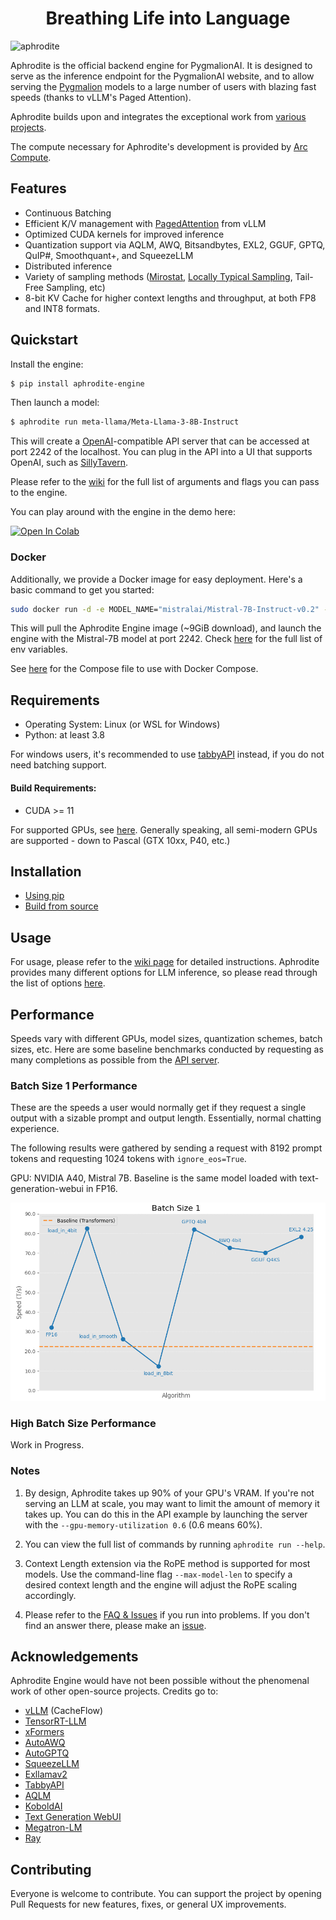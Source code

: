 <h1 align="center">
Breathing Life into Language
</h1>


![aphrodite](https://raw.githubusercontent.com/PygmalionAI/aphrodite-engine/main/assets/aphrodite.png)

Aphrodite is the official backend engine for PygmalionAI. It is designed to serve as the inference endpoint for the PygmalionAI website, and to allow serving the [Pygmalion](https://huggingface.co/PygmalionAI) models to a large number of users with blazing fast speeds (thanks to vLLM's Paged Attention).

Aphrodite builds upon and integrates the exceptional work from [various projects](#acknowledgements).

The compute necessary for Aphrodite's development is provided by [Arc Compute](https://www.arccompute.io).


## Features

- Continuous Batching
- Efficient K/V management with [PagedAttention](./aphrodite/modeling/layers/attention.py) from vLLM
- Optimized CUDA kernels for improved inference
- Quantization support via AQLM, AWQ, Bitsandbytes, EXL2, GGUF, GPTQ, QuIP#, Smoothquant+, and SqueezeLLM
- Distributed inference
- Variety of sampling methods ([Mirostat](https://arxiv.org/abs/2007.14966), [Locally Typical Sampling](https://arxiv.org/abs/2202.00666), Tail-Free Sampling, etc)
- 8-bit KV Cache for higher context lengths and throughput, at both FP8 and INT8 formats.


## Quickstart

Install the engine:
```sh
$ pip install aphrodite-engine
```

Then launch a model:

```sh
$ aphrodite run meta-llama/Meta-Llama-3-8B-Instruct
```

This will create a [OpenAI](https://platform.openai.com/docs/api-reference/)-compatible API server that can be accessed at port 2242 of the localhost. You can plug in the API into a UI that supports OpenAI, such as [SillyTavern](https://github.com/SillyTavern/SillyTavern).

Please refer to the [wiki](https://github.com/PygmalionAI/aphrodite-engine/wiki) for the full list of arguments and flags you can pass to the engine.

You can play around with the engine in the demo here:

[![Open In Colab](https://colab.research.google.com/assets/colab-badge.svg)](https://colab.research.google.com/github/AlpinDale/misc-scripts/blob/main/Aphrodite.ipynb)

### Docker

Additionally, we provide a Docker image for easy deployment. Here's a basic command to get you started:

```sh
sudo docker run -d -e MODEL_NAME="mistralai/Mistral-7B-Instruct-v0.2" -p 2242:2242 --gpus all --ipc host alpindale/aphrodite-engine
```

This will pull the Aphrodite Engine image (~9GiB download), and launch the engine with the Mistral-7B model at port 2242. Check [here](/docker/.env) for the full list of env variables.

See [here](/docker/docker-compose.yml) for the Compose file to use with Docker Compose.

## Requirements

- Operating System: Linux (or WSL for Windows)
- Python: at least 3.8

For windows users, it's recommended to use [tabbyAPI](https://github.com/theroyallab/tabbyAPI) instead, if you do not need batching support.

#### Build Requirements:
- CUDA >= 11

For supported GPUs, see [here](https://github.com/PygmalionAI/aphrodite-engine/wiki/1.-Installation#supported-gpus). Generally speaking, all semi-modern GPUs are supported - down to Pascal (GTX 10xx, P40, etc.)

## Installation
- [Using pip](https://github.com/PygmalionAI/aphrodite-engine/wiki/1.-Installation#pre-compiled-binaries-via-pypi)
- [Build from source](https://github.com/PygmalionAI/aphrodite-engine/wiki/1.-Installation#build-from-source)

## Usage

For usage, please refer to the [wiki page](https://github.com/PygmalionAI/aphrodite-engine/wiki/2.-Usage) for detailed instructions. Aphrodite provides many different options for LLM inference, so please read through the list of options [here](https://github.com/PygmalionAI/aphrodite-engine/wiki/3.-Engine-Options).

## Performance
Speeds vary with different GPUs, model sizes, quantization schemes, batch sizes, etc. Here are some baseline benchmarks conducted by requesting as many completions as possible from the [API server](https://github.com/PygmalionAI/aphrodite-engine/blob/main/aphrodite/endpoints/openai/api_server.py).

### Batch Size 1 Performance
These are the speeds a user would normally get if they request a single output with a sizable prompt and output length. Essentially, normal chatting experience.

The following results were gathered by sending a request with 8192 prompt tokens and requesting 1024 tokens with `ignore_eos=True`.

GPU: NVIDIA A40, Mistral 7B. Baseline is the same model loaded with text-generation-webui in FP16.

![](/assets/bsz1.png)

### High Batch Size Performance

Work in Progress.



### Notes

1. By design, Aphrodite takes up 90% of your GPU's VRAM. If you're not serving an LLM at scale, you may want to limit the amount of memory it takes up. You can do this in the API example by launching the server with the `--gpu-memory-utilization 0.6` (0.6 means 60%).

2. You can view the full list of commands by running `aphrodite run --help`.

3. Context Length extension via the RoPE method is supported for most models. Use the command-line flag `--max-model-len` to specify a desired context length and the engine will adjust the RoPE scaling accordingly.

4. Please refer to the [FAQ & Issues](https://github.com/PygmalionAI/aphrodite-engine/wiki/6.-FAQ-&-Issues) if you run into problems. If you don't find an answer there, please make an [issue](https://github.com/PygmalionAI/aphrodite-engine/issues).

## Acknowledgements
Aphrodite Engine would have not been possible without the phenomenal work of other open-source projects. Credits go to:
- [vLLM](https://github.com/vllm-project/vllm) (CacheFlow)
- [TensorRT-LLM](https://github.com/NVIDIA/TensorRT-LLM)
- [xFormers](https://github.com/facebookresearch/xformers)
- [AutoAWQ](https://github.com/casper-hansen/AutoAWQ)
- [AutoGPTQ](https://github.com/PanQiWei/AutoGPTQ)
- [SqueezeLLM](https://github.com/SqueezeAILab/SqueezeLLM/)
- [Exllamav2](https://github.com/turboderp/exllamav2)
- [TabbyAPI](https://github.com/theroyallab/tabbyAPI)
- [AQLM](https://github.com/Vahe1994/AQLM)
- [KoboldAI](https://github.com/henk717/KoboldAI)
- [Text Generation WebUI](https://github.com/oobabooga/text-generation-webui)
- [Megatron-LM](https://github.com/NVIDIA/Megatron-LM)
- [Ray](https://github.com/ray-project/ray)

## Contributing
Everyone is welcome to contribute. You can support the project by opening Pull Requests for new features, fixes, or general UX improvements.
